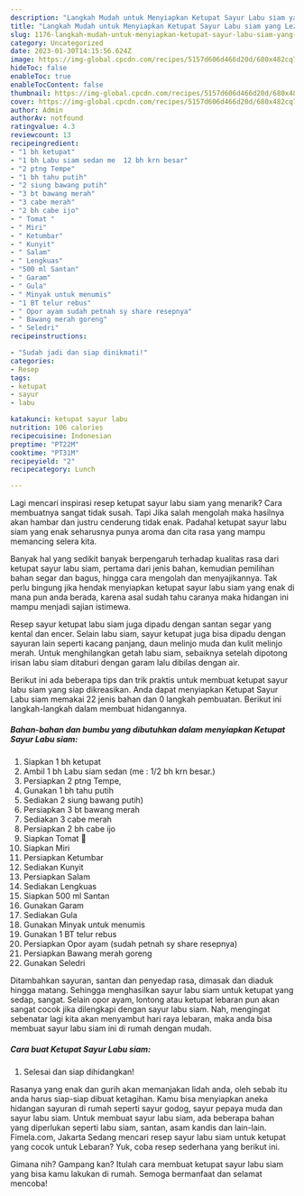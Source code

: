 ```yaml
---
description: "Langkah Mudah untuk Menyiapkan Ketupat Sayur Labu siam yang Lezat Sekali, Buat Buka Puasa}"
title: "Langkah Mudah untuk Menyiapkan Ketupat Sayur Labu siam yang Lezat Sekali, Buat Buka Puasa}"
slug: 1176-langkah-mudah-untuk-menyiapkan-ketupat-sayur-labu-siam-yang-lezat-sekali-buat-buka-puasa
category: Uncategorized
date: 2023-01-30T14:15:56.624Z
image: https://img-global.cpcdn.com/recipes/5157d606d466d20d/680x482cq70/ketupat-sayur-labu-siam-foto-resep-utama.jpg
hideToc: false
enableToc: true
enableTocContent: false
thumbnail: https://img-global.cpcdn.com/recipes/5157d606d466d20d/680x482cq70/ketupat-sayur-labu-siam-foto-resep-utama.jpg
cover: https://img-global.cpcdn.com/recipes/5157d606d466d20d/680x482cq70/ketupat-sayur-labu-siam-foto-resep-utama.jpg
author: Admin
authorAv: notfound
ratingvalue: 4.3
reviewcount: 13
recipeingredient:
- "1 bh ketupat"
- "1 bh Labu siam sedan me  12 bh krn besar"
- "2 ptng Tempe"
- "1 bh tahu putih"
- "2 siung bawang putih"
- "3 bt bawang merah"
- "3 cabe merah"
- "2 bh cabe ijo"
- " Tomat "
- " Miri"
- " Ketumbar"
- " Kunyit"
- " Salam"
- " Lengkuas"
- "500 ml Santan"
- " Garam"
- " Gula"
- " Minyak untuk menumis"
- "1 BT telur rebus"
- " Opor ayam sudah petnah sy share resepnya"
- " Bawang merah goreng"
- " Seledri"
recipeinstructions:

- "Sudah jadi dan siap dinikmati!"
categories:
- Resep
tags:
- ketupat
- sayur
- labu

katakunci: ketupat sayur labu 
nutrition: 106 calories
recipecuisine: Indonesian
preptime: "PT22M"
cooktime: "PT31M"
recipeyield: "2"
recipecategory: Lunch

---
```



Lagi mencari inspirasi resep ketupat sayur labu siam yang menarik? Cara membuatnya sangat tidak susah. Tapi Jika salah mengolah maka hasilnya akan hambar dan justru cenderung tidak enak. Padahal ketupat sayur labu siam yang enak seharusnya punya aroma dan cita rasa yang mampu memancing selera kita.


Banyak hal yang sedikit banyak berpengaruh terhadap kualitas rasa dari ketupat sayur labu siam, pertama dari jenis bahan, kemudian pemilihan bahan segar dan bagus, hingga cara mengolah dan menyajikannya. Tak perlu bingung jika hendak menyiapkan ketupat sayur labu siam yang enak di mana pun anda berada, karena asal sudah tahu caranya maka hidangan ini mampu menjadi sajian istimewa.

Resep sayur ketupat labu siam juga dipadu dengan santan segar yang kental dan encer. Selain labu siam, sayur ketupat juga bisa dipadu dengan sayuran lain seperti kacang panjang, daun melinjo muda dan kulit melinjo merah. Untuk menghilangkan getah labu siam, sebaiknya setelah dipotong irisan labu siam ditaburi dengan garam lalu dibilas dengan air.


Berikut ini ada beberapa tips dan trik praktis untuk membuat ketupat sayur labu siam yang siap dikreasikan. Anda dapat menyiapkan Ketupat Sayur Labu siam memakai 22 jenis bahan dan 0 langkah pembuatan. Berikut ini langkah-langkah dalam membuat hidangannya.

<!--inarticleads1-->

##### Bahan-bahan dan bumbu yang dibutuhkan dalam menyiapkan Ketupat Sayur Labu siam:

1. Siapkan 1 bh ketupat
1. Ambil 1 bh Labu siam sedan (me : 1/2 bh krn besar.)
1. Persiapkan 2 ptng Tempe,
1. Gunakan 1 bh tahu putih
1. Sediakan 2 siung bawang putih)
1. Persiapkan 3 bt bawang merah
1. Sediakan 3 cabe merah
1. Persiapkan 2 bh cabe ijo
1. Siapkan  Tomat 🍅
1. Siapkan  Miri
1. Persiapkan  Ketumbar
1. Sediakan  Kunyit
1. Persiapkan  Salam
1. Sediakan  Lengkuas
1. Siapkan 500 ml Santan
1. Gunakan  Garam
1. Sediakan  Gula
1. Gunakan  Minyak untuk menumis
1. Gunakan 1 BT telur rebus
1. Persiapkan  Opor ayam (sudah petnah sy share resepnya)
1. Persiapkan  Bawang merah goreng
1. Gunakan  Seledri


Ditambahkan sayuran, santan dan penyedap rasa, dimasak dan diaduk hingga matang. Sehingga menghasilkan sayur labu siam untuk ketupat yang sedap, sangat. Selain opor ayam, lontong atau ketupat lebaran pun akan sangat cocok jika dilengkapi dengan sayur labu siam. Nah, mengingat sebenatar lagi kita akan menyambut hari raya lebaran, maka anda bisa membuat sayur labu siam ini di rumah dengan mudah. 

<!--inarticleads2-->

##### Cara buat Ketupat Sayur Labu siam:


1. Selesai dan siap dihidangkan!

Rasanya yang enak dan gurih akan memanjakan lidah anda, oleh sebab itu anda harus siap-siap dibuat ketagihan. Kamu bisa menyiapkan aneka hidangan sayuran di rumah seperti sayur godog, sayur pepaya muda dan sayur labu siam. Untuk membuat sayur labu siam, ada beberapa bahan yang diperlukan seperti labu siam, santan, asam kandis dan lain-lain. Fimela.com, Jakarta Sedang mencari resep sayur labu siam untuk ketupat yang cocok untuk Lebaran? Yuk, coba resep sederhana yang berikut ini. 

Gimana nih? Gampang kan? Itulah cara membuat ketupat sayur labu siam yang bisa kamu lakukan di rumah. Semoga bermanfaat dan selamat mencoba!
